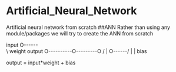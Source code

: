 # Artificial_Neural_Network
Artificial neural network from scratch 
##ANN 
Rather than using any module/packages we will try to create the ANN from scratch 

input
O------\
        \ weight    output
O----------O---------O
        /  |
O------/   |
           |
           bias
           
output  = input*weight + bias
